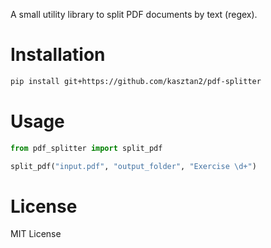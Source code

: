 A small utility library to split PDF documents by text (regex).

# Installation
```bash
pip install git+https://github.com/kasztan2/pdf-splitter
```

# Usage
```python
from pdf_splitter import split_pdf

split_pdf("input.pdf", "output_folder", "Exercise \d+")
```

# License
MIT License
